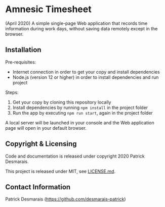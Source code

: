 # Amnesic Timesheet

(April 2020) A simple single-page Web application that records time information during work days, without saving data remotely except in the browser.

## Installation

Pre-requisites:

- Internet connection in order to get your copy and install dependencies
- Node.js (version 12 or higher) in order to install dependencies and run project

Steps:

1. Get your copy by cloning this repository locally
1. Install dependencies by running `npm install` in the project folder
1. Run the app by executing `npm run start`, again in the project folder

A local server will be launched in your console and the Web application page will open in your default browser.

## Copyright & Licensing

Code and documentation is released under copyright 2020 Patrick Desmarais.

This project is released under MIT, see [LICENSE.md](https://github.com/desmarais-patrick/amnesic-timesheet/blob/master/LICENSE).

## Contact Information

Patrick Desmarais (<https://github.com/desmarais-patrick>)
